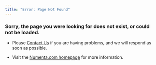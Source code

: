 ```yaml
---
title: "Error: Page Not Found"
---
```


### Sorry, the page you were looking for does not exist, or could not be loaded.

* Please [Contact Us](/contact/) if you are having problems, and we will respond
  as soon as possible.

* Visit the [Numenta.com homepage](/) for more information.
